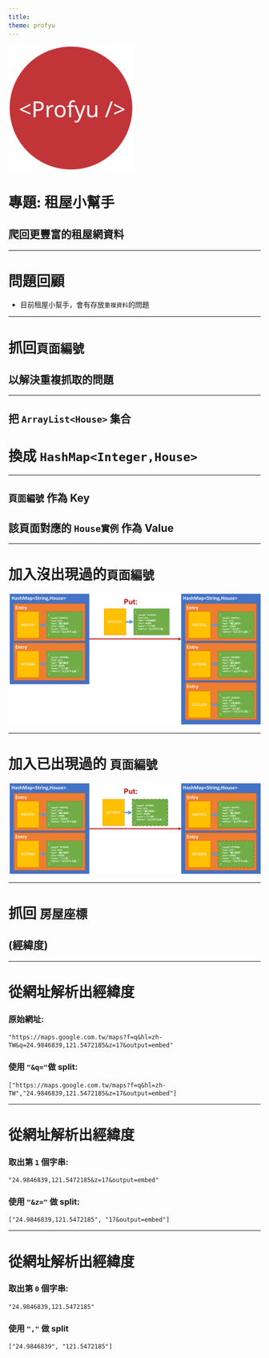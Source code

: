 ```yaml
---
title:  
theme: profyu
---
```


<!-- .slide: data-background="assets/background.png" -->
<img style='border:none;background:none;box-shadow:none;' src='assets/logo.svg' width="250"/>

# 專題: 租屋小幫手
## 爬回更豐富的租屋網資料

---

# 問題回顧

* 目前租屋小幫手，會有存放`重複資料`的問題

---

# 抓回`頁面編號`
## 以解決重複抓取的問題

---

## 把 `ArrayList<House>` 集合
# 換成 `HashMap<Integer,House>`

---

## `頁面編號` 作為 Key
## 該頁面對應的 `House實例` 作為 Value

---

# 加入沒出現過的`頁面編號`

![map-put](assets/map-put.png)

---

# 加入已出現過的 `頁面編號`

![map-put-exists](assets/map-put-exists.png)

---

# 抓回 `房屋座標`
## (經緯度)

---

# 從網址解析出經緯度

### 原始網址: 

```
"https://maps.google.com.tw/maps?f=q&hl=zh-TW&q=24.9846839,121.5472185&z=17&output=embed"
```

### 使用 `"&q="`做 split: 

```
["https://maps.google.com.tw/maps?f=q&hl=zh-TW","24.9846839,121.5472185&z=17&output=embed"]
```


---

# 從網址解析出經緯度

### 取出第 `1` 個字串: 

```
"24.9846839,121.5472185&z=17&output=embed"
```

### 使用 `"&z="` 做 split: 
```
["24.9846839,121.5472185", "17&output=embed"]
```

---

# 從網址解析出經緯度

### 取出第 `0` 個字串: 

```
"24.9846839,121.5472185"
```

### 使用 `","` 做 split 

```
["24.9846839", "121.5472185"]
```
